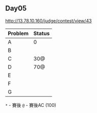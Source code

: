 ## Day05

http://13.78.10.160/judge/contest/view/43

| Problem | Status |
| ------- | ------ |
| A       |   0    |
| B       |        |
| C       |  30@   |
| D       |  70@   |
| E       |        |
| F       |        |
| G       |        |

`*` - 賽後
`@` - 賽後AC (100)
